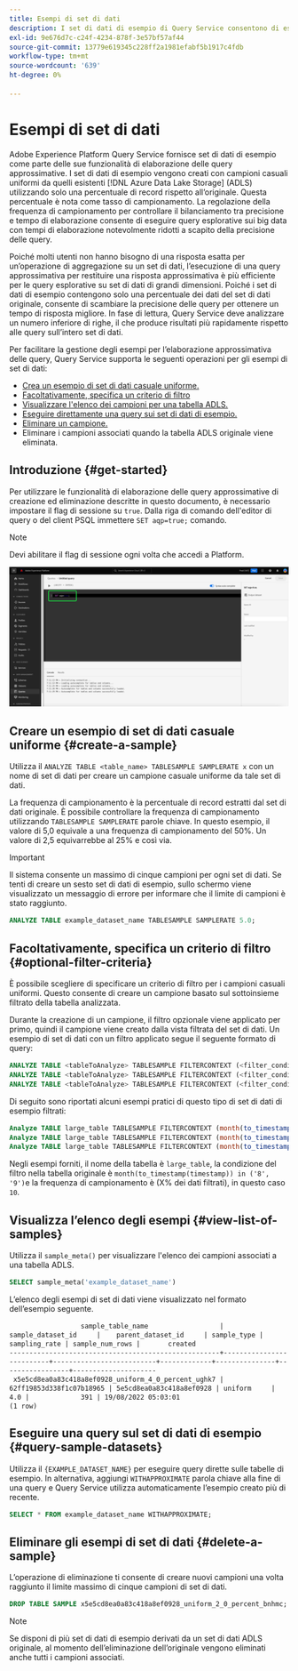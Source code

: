 ```yaml
---
title: Esempi di set di dati
description: I set di dati di esempio di Query Service consentono di eseguire query esplorative sui big data con tempi di elaborazione notevolmente ridotti a scapito della precisione delle query. Questa guida fornisce informazioni su come gestire gli esempi per l’elaborazione approssimativa delle query
exl-id: 9e676d7c-c24f-4234-878f-3e57bf57af44
source-git-commit: 13779e619345c228ff2a1981efabf5b1917c4fdb
workflow-type: tm+mt
source-wordcount: '639'
ht-degree: 0%

---
```


# Esempi di set di dati

Adobe Experience Platform Query Service fornisce set di dati di esempio come parte delle sue funzionalità di elaborazione delle query approssimative. I set di dati di esempio vengono creati con campioni casuali uniformi da quelli esistenti [!DNL Azure Data Lake Storage] (ADLS) utilizzando solo una percentuale di record rispetto all’originale. Questa percentuale è nota come tasso di campionamento. La regolazione della frequenza di campionamento per controllare il bilanciamento tra precisione e tempo di elaborazione consente di eseguire query esplorative sui big data con tempi di elaborazione notevolmente ridotti a scapito della precisione delle query.

Poiché molti utenti non hanno bisogno di una risposta esatta per un’operazione di aggregazione su un set di dati, l’esecuzione di una query approssimativa per restituire una risposta approssimativa è più efficiente per le query esplorative su set di dati di grandi dimensioni. Poiché i set di dati di esempio contengono solo una percentuale dei dati del set di dati originale, consente di scambiare la precisione delle query per ottenere un tempo di risposta migliore. In fase di lettura, Query Service deve analizzare un numero inferiore di righe, il che produce risultati più rapidamente rispetto alle query sull’intero set di dati.

Per facilitare la gestione degli esempi per l’elaborazione approssimativa delle query, Query Service supporta le seguenti operazioni per gli esempi di set di dati:

- [Crea un esempio di set di dati casuale uniforme.](#create-a-sample)
- [Facoltativamente, specifica un criterio di filtro](##optional-filter-criteria)
- [Visualizzare l&#39;elenco dei campioni per una tabella ADLS.](#view-list-of-samples)
- [Eseguire direttamente una query sui set di dati di esempio.](#query-sample-datasets)
- [Eliminare un campione.](#delete-a-sample)
- Eliminare i campioni associati quando la tabella ADLS originale viene eliminata.

## Introduzione {#get-started}

Per utilizzare le funzionalità di elaborazione delle query approssimative di creazione ed eliminazione descritte in questo documento, è necessario impostare il flag di sessione su `true`. Dalla riga di comando dell&#39;editor di query o del client PSQL immettere `SET aqp=true;` comando.

>[!NOTE]
>
>Devi abilitare il flag di sessione ogni volta che accedi a Platform.

![Editor query con il comando SET aqp=true; evidenziato.](../images/essential-concepts/set-session-flag.png)

## Creare un esempio di set di dati casuale uniforme {#create-a-sample}

Utilizza il `ANALYZE TABLE <table_name> TABLESAMPLE SAMPLERATE x` con un nome di set di dati per creare un campione casuale uniforme da tale set di dati.

La frequenza di campionamento è la percentuale di record estratti dal set di dati originale. È possibile controllare la frequenza di campionamento utilizzando `TABLESAMPLE SAMPLERATE` parole chiave. In questo esempio, il valore di 5,0 equivale a una frequenza di campionamento del 50%. Un valore di 2,5 equivarrebbe al 25% e così via.

>[!IMPORTANT]
>
>Il sistema consente un massimo di cinque campioni per ogni set di dati. Se tenti di creare un sesto set di dati di esempio, sullo schermo viene visualizzato un messaggio di errore per informare che il limite di campioni è stato raggiunto.

```sql
ANALYZE TABLE example_dataset_name TABLESAMPLE SAMPLERATE 5.0;
```

## Facoltativamente, specifica un criterio di filtro {#optional-filter-criteria}

È possibile scegliere di specificare un criterio di filtro per i campioni casuali uniformi. Questo consente di creare un campione basato sul sottoinsieme filtrato della tabella analizzata.

Durante la creazione di un campione, il filtro opzionale viene applicato per primo, quindi il campione viene creato dalla vista filtrata del set di dati. Un esempio di set di dati con un filtro applicato segue il seguente formato di query:

```sql
ANALYZE TABLE <tableToAnalyze> TABLESAMPLE FILTERCONTEXT (<filter_condition>) SAMPLERATE X.Y;
ANALYZE TABLE <tableToAnalyze> TABLESAMPLE FILTERCONTEXT (<filter_condition_1> AND/OR <filter_condition_2>) SAMPLERATE X.Y;
ANALYZE TABLE <tableToAnalyze> TABLESAMPLE FILTERCONTEXT (<filter_condition_1> AND (<filter_condition_2> OR <filter_condition_3>)) SAMPLERATE X.Y;
```

Di seguito sono riportati alcuni esempi pratici di questo tipo di set di dati di esempio filtrati:

```sql
Analyze TABLE large_table TABLESAMPLE FILTERCONTEXT (month(to_timestamp(timestamp)) in ('8', '9')) SAMPLERATE 10;
Analyze TABLE large_table TABLESAMPLE FILTERCONTEXT (month(to_timestamp(timestamp)) in ('8', '9') AND product.name = "product1") SAMPLERATE 10;
Analyze TABLE large_table TABLESAMPLE FILTERCONTEXT (month(to_timestamp(timestamp)) in ('8', '9') AND (product.name = "product1" OR product.name = "product2")) SAMPLERATE 10;
```

Negli esempi forniti, il nome della tabella è `large_table`, la condizione del filtro nella tabella originale è `month(to_timestamp(timestamp)) in ('8', '9')`e la frequenza di campionamento è (X% dei dati filtrati), in questo caso `10`.

## Visualizza l’elenco degli esempi {#view-list-of-samples}

Utilizza il `sample_meta()` per visualizzare l&#39;elenco dei campioni associati a una tabella ADLS.

```sql
SELECT sample_meta('example_dataset_name')
```

L’elenco degli esempi di set di dati viene visualizzato nel formato dell’esempio seguente.

```shell
                  sample_table_name                  |    sample_dataset_id     |    parent_dataset_id     | sample_type | sampling_rate | sample_num_rows |       created      
-----------------------------------------------------+--------------------------+--------------------------+-------------+---------------+-----------------+---------------------
 x5e5cd8ea0a83c418a8ef0928_uniform_4_0_percent_ughk7 | 62ff19853d338f1c07b18965 | 5e5cd8ea0a83c418a8ef0928 | uniform     |           4.0 |             391 | 19/08/2022 05:03:01
(1 row)
```

## Eseguire una query sul set di dati di esempio {#query-sample-datasets}

Utilizza il `{EXAMPLE_DATASET_NAME}` per eseguire query dirette sulle tabelle di esempio. In alternativa, aggiungi `WITHAPPROXIMATE` parola chiave alla fine di una query e Query Service utilizza automaticamente l’esempio creato più di recente.

```sql
SELECT * FROM example_dataset_name WITHAPPROXIMATE;
```

## Eliminare gli esempi di set di dati {#delete-a-sample}

L’operazione di eliminazione ti consente di creare nuovi campioni una volta raggiunto il limite massimo di cinque campioni di set di dati.

```sql
DROP TABLE SAMPLE x5e5cd8ea0a83c418a8ef0928_uniform_2_0_percent_bnhmc;
```

>[!NOTE]
>
>Se disponi di più set di dati di esempio derivati da un set di dati ADLS originale, al momento dell’eliminazione dell’originale vengono eliminati anche tutti i campioni associati.
